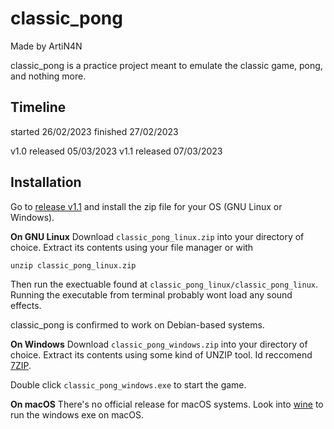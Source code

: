# classic_pong

Made by ArtiN4N

classic_pong is a practice project meant to emulate the classic game, pong, and nothing more.

## Timeline

started  26/02/2023
finished 27/02/2023

v1.0 released 05/03/2023
v1.1 released 07/03/2023

## Installation

Go to [release v1.1](https://github.com/ArtiN4N/classic_pong/releases/tag/v1.1) and install the zip file for your OS (GNU Linux or Windows).

**On GNU Linux**
Download `classic_pong_linux.zip` into your directory of choice. Extract its contents using your file manager or with
```
unzip classic_pong_linux.zip
```
Then run the exectuable found at `classic_pong_linux/classic_pong_linux`. Running the executable from terminal probably wont load any sound effects.

classic_pong is confirmed to work on Debian-based systems.


**On Windows**
Download `classic_pong_windows.zip` into your directory of choice. Extract its contents using some kind of UNZIP tool. Id reccomend [7ZIP](https://www.7-zip.org).

Double click `classic_pong_windows.exe` to start the game.


**On macOS**
There's no official release for macOS systems. Look into [wine](https://www.winehq.org) to run the windows exe on macOS.